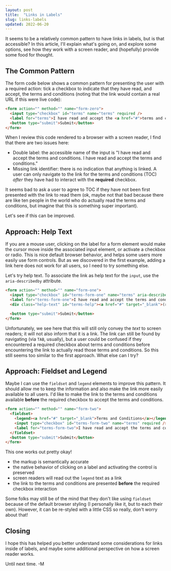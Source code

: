 ```yaml
---
layout: post
title:  "Links in Labels"
slug: links-labels
updated: 2022-06-20
---
```


It seems to be a relatively common pattern to have links in labels, but is that accessible? In this article, I'll explain what's going on, and explore some options, see how they work with a screen reader, and (hopefully) provide some food for thought. 

<!--more-->

## The Common Pattern

The form code below shows a common pattern for presenting the user with a required action: tick a checkbox to indicate that they have read, and accept, the terms and conditions (noting that the link would contain a real URL if this were live code): 

```html
<form action="" method="" name="form-zero">
  <input type="checkbox" id="terms" name="terms" required />
  <label for="terms">I have read and accept the <a href="#">terms and conditions</a>.</label>
  <button type="submit">Submit</button>
</form>
```

When I review this code rendered to a browser with a screen reader, I find that there are two issues here:

* Double label: the accessible name of the input is "I have read and accept the terms and conditions. I have read and accept the terms and conditions." 
* Missing link identifier: there is no indication that anything is linked. A user can only navigate to the link for the terms and conditions (TOC) _after_ they have had to interact with the **required** checkbox.

It seems bad to ask a user to agree to TOC if they have not been first presented with the link to read them (ok, maybe not that bad because there are like ten people in the world who do actually read the terms and conditions, but imagine that this is something super important).

Let's see if this can be improved.

## Approach: Help Text

If you are a mouse user, clicking on the label for a form element would make the cursor move inside the associated input element, or activate a checkbox or radio. This is nice default browser behavior, and helps some users more easily use form controls. But as we discovered in the first example, adding a link here does not work for all users, so I need to try something else.

Let's try help text. To associate the link as help text for the `input`, use the `aria-describedby` attribute.

```html
<form action="" method="" name="form-one">
  <input type="checkbox" id="terms-form-one" name="terms" aria-describedby="terms-help" required />
  <label for="terms-form-one">I have read and accept the terms and conditions</label>
  <div class="help-text" id="terms-help"><a href="#" target="_blank">(read the terms and conditions)</a></div>

  <button type="submit">Submit</button>
</form>
```

Unfortunately, we see here that this will still only convey the _text_ to screen readers; it will not also inform that it is a link. The link can still be found by navigating (via `TAB`, usually), but a user could be confused if they encountered a required checkbox about terms and conditions before encountering the link to actually read those terms and conditions. So this still seems too similar to the first approach. What else can I try?

## Approach: Fieldset and Legend

Maybe I can use the `fieldset` and `legend` elements to improve this pattern. It should allow me to keep the information and also make the link more easily available to all users. I'd like to make the link to the terms and conditions available **before** the required checkbox to accept the terms and conditions.
  
```html
<form action="" method="" name="form-two">
  <fieldset>
    <legend><a href="#" target="_blank">Terms and Conditions</a></legend>
    <input type="checkbox" id="terms-form-two" name="terms" required />
    <label for="terms-form-two">I have read and accept the terms and conditions</label>
  </fieldset>
  <button type="submit">Submit</button>
</form>
```

This one works out pretty okay! 
  
* the markup is semantically accurate
* the native behavior of clicking on a label and activating the control is preserved
* screen readers will read out the `legend` text as a link
* the link to the terms and conditions are presented **before** the required checkbox interaction
  
Some folks may still be of the mind that they don't like using `fieldset` because of the default browser styling (I personally like it, but to each their own). However, it can be re-styled with a little CSS so really, don't worry about that! 
  
## Closing
  
I hope this has helped you better understand some considerations for links inside of labels, and maybe some additional perspective on how a screen reader works. 
  
Until next time. -M
